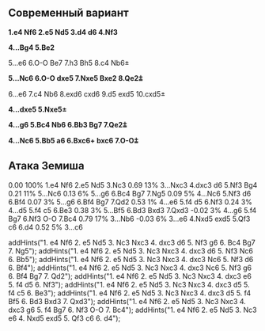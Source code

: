 ## Современный вариант

**1.e4 Nf6 2.e5 Nd5 3.d4 d6 4.Nf3**

**4...Bg4 5.Be2**

5...e6 6.O-O Be7 7.h3 Bh5 8.c4 Nb6±

**5...Nc6 6.O-O dxe5 7.Nxe5 Bxe2 8.Qe2⩲**

6...e6 7.c4 Nb6 8.exd6 cxd6 9.d5 exd5 10.cxd5±

**4...dxe5 5.Nxe5±**

**4...g6 5.Bc4 Nb6 6.Bb3 Bg7 7.Qe2⩲**

**4...Nc6 5.Bb5 a6 6.Bxc6+ bxc6 7.O-O⩲**

## Атака Земиша

  0.00 100% 1.e4 Nf6 2.e5 Nd5 3.Nc3
  0.69  13% 3...Nxc3 4.dxc3 d6 5.Nf3 Bg4
  0.21  11% 5...Nc6
  0.13   6% 5...g6 6.Bc4 Bg7 7.Ng5
  0.09   5% 4...Nc6 5.Nf3 d6 6.Bf4
  0.07   3% 5...g6 6.Bf4 Bg7 7.Qd2
  0.53   1% 4...e6 5.f4 d5 6.Nf3
  0.24   3% 4...d5 5.f4 c5 6.Be3
  0.38   3% 5...Bf5 6.Bd3 Bxd3 7.Qxd3
 -0.02   3% 4...g6 5.f4 Bg7 6.Nf3 O-O 7.Bc4
  0.79  17% 3...Nb6
 -0.03   6% 3...e6 4.Nxd5 exd5 5.Qf3 c6 6.d4
  0.52   5% 3...c6

addHints("1. e4 Nf6 2. e5 Nd5 3. Nc3 Nxc3 4. dxc3 d6 5. Nf3 g6 6. Bc4 Bg7 7. Ng5");
addHints("1. e4 Nf6 2. e5 Nd5 3. Nc3 Nxc3 4. dxc3 d6 5. Nf3 Nc6 6. Bb5");
addHints("1. e4 Nf6 2. e5 Nd5 3. Nc3 Nxc3 4. dxc3 Nc6 5. Nf3 d6 6. Bf4");
addHints("1. e4 Nf6 2. e5 Nd5 3. Nc3 Nxc3 4. dxc3 Nc6 5. Nf3 g6 6. Bf4 Bg7 7. Qd2");
addHints("1. e4 Nf6 2. e5 Nd5 3. Nc3 Nxc3 4. dxc3 e6 5. f4 d5 6. Nf3");
addHints("1. e4 Nf6 2. e5 Nd5 3. Nc3 Nxc3 4. dxc3 d5 5. f4 c5 6. Be3");
addHints("1. e4 Nf6 2. e5 Nd5 3. Nc3 Nxc3 4. dxc3 d5 5. f4 Bf5 6. Bd3 Bxd3 7. Qxd3");
addHints("1. e4 Nf6 2. e5 Nd5 3. Nc3 Nxc3 4. dxc3 g6 5. f4 Bg7 6. Nf3 O-O 7. Bc4");
addHints("1. e4 Nf6 2. e5 Nd5 3. Nc3 e6 4. Nxd5 exd5 5. Qf3 c6 6. d4");